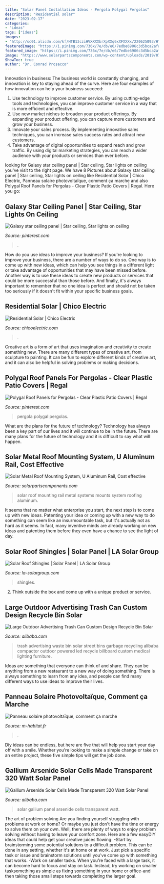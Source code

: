 ```yaml
---
title: "Solar Panel Installation Ideas - Pergola Polygal Pergolas"
description: "Residential solar"
date: "2023-02-17"
categories:
- "ideas"
tags: ["ideas"]
images:
- "http://sc01.alicdn.com/kf/HTB13cziHVXXXXbrXpXXq6xXFXXXx/220625093/HTB13cziHVXXXXbrXpXXq6xXFXXXx.jpg"
featuredImage: "https://i.pinimg.com/736x/7e/db/e6/7edbe6906c3d5bca2afa0c27d3e854c2.jpg"
featured_image: "https://i.pinimg.com/736x/7e/db/e6/7edbe6906c3d5bca2afa0c27d3e854c2.jpg"
image: "https://www.solarpartscomponents.com/wp-content/uploads/2019/07/Metal-Roof-Solar-Mounting-Systems-U-Rail-2.jpg"
ShowToc: true
author: "Dr. Conrad Prosacco"
---
```



Innovation in business:
The business world is constantly changing, and innovation is key to staying ahead of the curve. Here are four examples of how innovation can help your business succeed: 
1. Use technology to improve customer service. By using cutting-edge tools and technologies, you can improve customer service in a way that is more efficient and effective.
2. Use new market niches to broaden your product offerings. By expanding your product offering, you can capture more customers and grow your business. 
3. Innovate your sales process. By implementing innovative sales techniques, you can increase sales success rates and attract new customers. 
4. Take advantage of digital opportunities to expand reach and grow traffic. By using digital marketing strategies, you can reach a wider audience with your products or services than ever before.

	

		
looking for Galaxy star ceiling panel | Star ceiling, Star lights on ceiling you've visit to the right page. We have 8 Pictures about Galaxy star ceiling panel | Star ceiling, Star lights on ceiling like Residential Solar | Chico Electric, Panneau solaire photovoltaïque, comment ça marche and also Polygal Roof Panels for Pergolas - Clear Plastic Patio Covers | Regal. Here you go:
		
    
## Galaxy Star Ceiling Panel | Star Ceiling, Star Lights On Ceiling

<img loading=lazy src="https://i.pinimg.com/736x/83/2d/4f/832d4fd7cde9bcdf8a141c04c06053bd.jpg" onerror="this.onerror=null;this.src='https://tse1.mm.bing.net/th?id=OIP.9JK--Qvy5zMbA3KGLxXfRwHaJ3&amp;pid=15.1';" alt="Galaxy star ceiling panel | Star ceiling, Star lights on ceiling">

_Source: pinterest.com_

>. 

	

How do you use ideas to improve your business?
If you're looking to improve your business, there are a number of ways to do so. One way is to come up with new ideas, which can help you see things in a different light or take advantage of opportunities that may have been missed before. Another way is to use these ideas to create new products or services that could be more successful than those before. And finally, it's always important to remember that no one idea is perfect and should not be taken too seriously if it doesn't fit within your specific business goals.

    
## Residential Solar | Chico Electric

<img loading=lazy src="https://www.chicoelectric.com/wp-content/uploads/2016/01/Scott-C.jpg" onerror="this.onerror=null;this.src='https://tse4.mm.bing.net/th?id=OIP.fJ5QgBUbXYeY5VC7YKao-gHaFj&amp;pid=15.1';" alt="Residential Solar | Chico Electric">

_Source: chicoelectric.com_

>. 

	

Creative art is a form of art that uses imagination and creativity to create something new. There are many different types of creative art, from sculpture to painting. It can be fun to explore different kinds of creative art, and it can also be helpful in solving problems or making decisions.

    
## Polygal Roof Panels For Pergolas - Clear Plastic Patio Covers | Regal

<img loading=lazy src="https://i.pinimg.com/736x/7e/db/e6/7edbe6906c3d5bca2afa0c27d3e854c2.jpg" onerror="this.onerror=null;this.src='https://tse1.mm.bing.net/th?id=OIP.YFiswmDBMfkQbK-Wiv7A1gHaHa&amp;pid=15.1';" alt="Polygal Roof Panels for Pergolas - Clear Plastic Patio Covers | Regal">

_Source: pinterest.com_

>pergola polygal pergolas. 

	

What are the plans for the future of technology?
Technology has always been a key part of our lives and it will continue to be in the future. There are many plans for the future of technology and it is difficult to say what will happen.

    
## Solar Metal Roof Mounting System, U Aluminum Rail, Cost Effective

<img loading=lazy src="https://www.solarpartscomponents.com/wp-content/uploads/2019/07/Metal-Roof-Solar-Mounting-Systems-U-Rail-2.jpg" onerror="this.onerror=null;this.src='https://tse2.mm.bing.net/th?id=OIP.g_gsH7P2kup_sNKgPZIGlwHaHa&amp;pid=15.1';" alt="Solar Metal Roof Mounting System, U Aluminum Rail, Cost effective">

_Source: solarpartscomponents.com_

>solar roof mounting rail metal systems mounts system roofing aluminum. 

	

It seems that no matter what enterprise you start, the next step is to come up with new ideas. Patenting your idea or coming up with a new way to do something can seem like an insurmountable task, but it's actually not as hard as it seems. In fact, many inventive minds are already working on new ideas and patenting them before they even have a chance to see the light of day.

    
## Solar Roof Shingles | Solar Panel | LA Solar Group

<img loading=lazy src="https://la-solargroup.com/wp-content/uploads/2020/12/Black-Roof-Shingles.jpg" onerror="this.onerror=null;this.src='https://tse3.mm.bing.net/th?id=OIP.MbX9si9mFh_9IR6H16zaLAHaE8&amp;pid=15.1';" alt="Solar Roof Shingles | Solar Panel | LA Solar Group">

_Source: la-solargroup.com_

>shingles. 

	

2. Think outside the box and come up with a unique product or service.

    
## Large Outdoor Advertising Trash Can Custom Design Recycle Bin Solar

<img loading=lazy src="http://sc01.alicdn.com/kf/HTB13cziHVXXXXbrXpXXq6xXFXXXx/220625093/HTB13cziHVXXXXbrXpXXq6xXFXXXx.jpg" onerror="this.onerror=null;this.src='https://tse1.mm.bing.net/th?id=OIP.k6TJ4W46xfdwNEQ65AFbQAHaGV&amp;pid=15.1';" alt="Large Outdoor Advertising Trash Can Custom Design Recycle Bin Solar">

_Source: alibaba.com_

>trash advertising waste bin solar street bins garbage recycling alibaba compactor outdoor powered led recycle billboard custom medical lighting furniture. 

	

Ideas are something that everyone can think of and share. They can be anything from a new restaurant to a new way of doing something. There is always something to learn from any idea, and people can find many different ways to use ideas to improve their lives.

    
## Panneau Solaire Photovoltaïque, Comment ça Marche

<img loading=lazy src="https://www.m-habitat.fr/medias/image/panneau-solaire-photovoltaique-comment-ca-marche-226-1200-630.jpg" onerror="this.onerror=null;this.src='https://tse2.mm.bing.net/th?id=OIP.UuOlEt7Ibcr-SrxfJt5LygHaD4&amp;pid=15.1';" alt="Panneau solaire photovoltaïque, comment ça marche">

_Source: m-habitat.fr_

>. 

	

Diy ideas can be endless, but here are five that will help you start your day off with a smile. Whether you're looking to make a simple change or take on an entire project, these five simple tips will get the job done.

    
## Gallium Arsenide Solar Cells Made Transparent 320 Watt Solar Panel

<img loading=lazy src="https://sc02.alicdn.com/kf/HTB1VKXoXDjxK1Rjy0Fnq6yBaFXaH/231859942/HTB1VKXoXDjxK1Rjy0Fnq6yBaFXaH.jpg" onerror="this.onerror=null;this.src='https://tse4.mm.bing.net/th?id=OIP.IXP5wKwOReRScZu4jCd1HwHaHa&amp;pid=15.1';" alt="Gallium Arsenide Solar Cells Made Transparent 320 Watt Solar Panel">

_Source: alibaba.com_

>solar gallium panel arsenide cells transparent watt. 

	

The art of problem solving
Are you finding yourself struggling with problems at work or home? Or maybe you just don't have the time or energy to solve them on your own. Well, there are plenty of ways to enjoy problem solving without having to leave your comfort zone. Here are a few easyDIY ideas that could help get your creative juices flowing: 
-Start by brainstorming some potential solutions to a difficult problem. This can be done in any setting, whether it's at home or at work. Just pick a specific task or issue and brainstorm solutions until you've come up with something that works. 
-Work on smaller tasks. When you're faced with a large task, it can become hard to focus and stay on task. Instead, try working on smaller tasksomething as simple as fixing something in your home or office-and then taking those small steps towards completing the larger goal.

